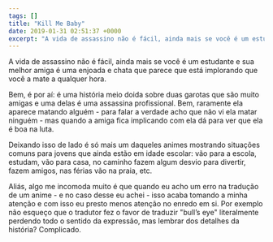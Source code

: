 ```yaml
---
tags: []
title: "Kill Me Baby"
date: 2019-01-31 02:51:37 +0000
excerpt: "A vida de assassino não é fácil, ainda mais se você é um estudante e sua melhor amiga é uma enjoada e chata que parece que está implorando..."
---
```


A vida de assassino não é fácil, ainda mais se você é um estudante e sua melhor amiga é uma enjoada e chata que parece que está implorando que você a mate a qualquer hora.

Bem, é por aí: é uma história meio doida sobre duas garotas que são muito amigas e uma delas é uma assassina profissional. Bem, raramente ela aparece matando alguém - para falar a verdade acho que não vi ela matar ninguém - mas quando a amiga fica implicando com ela dá para ver que ela é boa na luta.

Deixando isso de lado é só mais um daqueles animes mostrando situações comuns para jovens que ainda estão em idade escolar: vão para a escola, estudam, vão para casa, no caminho fazem algum desvio para divertir, fazem amigos, nas férias vão na praia, etc.

Aliás, algo me incomoda muito é que quando eu acho um erro na tradução de um anime - e no caso desse eu achei - isso acaba tomando a minha atenção e com isso eu presto menos atenção no enredo em si. Por exemplo não esqueço que o tradutor fez o favor de traduzir "bull’s eye" literalmente perdendo todo o sentido da expressão, mas lembrar dos detalhes da história? Complicado.